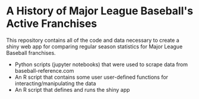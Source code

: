 # A History of Major League Baseball's Active Franchises

This repository contains all of the code and data necessary to create a shiny web app for comparing regular season statistics for Major League Baseball franchises.

* Python scripts (jupyter notebooks) that were used to scrape data from baseball-reference.com 
* An R script that contains some user user-defined functions for interacting/manipulating the data
* An R script that defines and runs the shiny app
